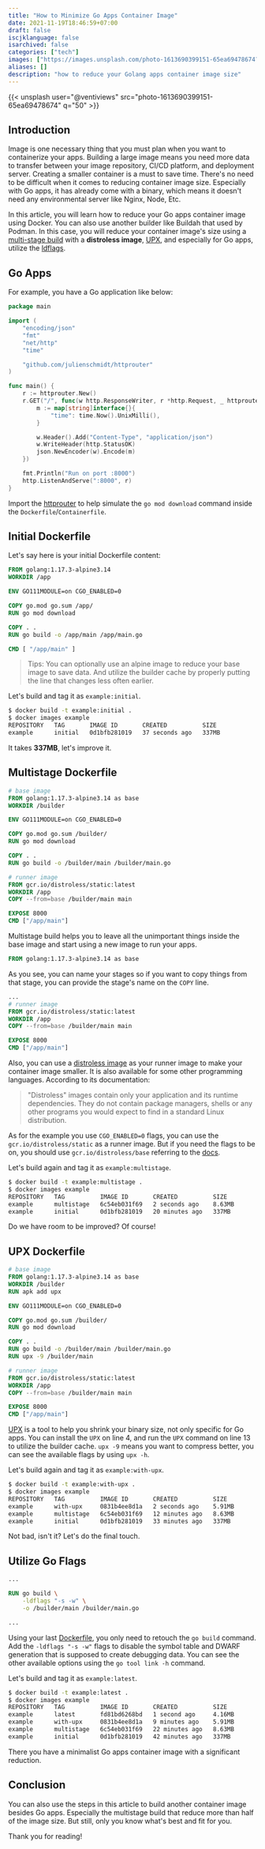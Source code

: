 ```yaml
---
title: "How to Minimize Go Apps Container Image"
date: 2021-11-19T18:46:59+07:00
draft: false
iscjklanguage: false
isarchived: false
categories: ["tech"]
images: ["https://images.unsplash.com/photo-1613690399151-65ea69478674?w=1920&q=50"]
aliases: []
description: "how to reduce your Golang apps container image size"
---
```


{{< unsplash user="@ventiviews" src="photo-1613690399151-65ea69478674" q="50" >}}

## Introduction

Image is one necessary thing that you must plan when you want to containerize your apps. Building a large image means you need more data to transfer between your image repository, CI/CD platform, and deployment server. Creating a smaller container is a must to save time. There's no need to be difficult when it comes to reducing container image size. Especially with Go apps, it has already come with a binary, which means it doesn't need any environmental server like Nginx, Node, Etc.

In this article, you will learn how to reduce your Go apps container image using Docker. You can also use another builder like Buildah that used by Podman. In this case, you will reduce your container image's size using a [multi-stage build](#multistage-dockerfile) with a **distroless image**, [UPX](#upx-dockerfile), and especially for Go apps, utilize the [ldflags](#utilize-go-flags).

## Go Apps

For example, you have a Go application like below:

```go
package main

import (
    "encoding/json"
    "fmt"
    "net/http"
    "time"

    "github.com/julienschmidt/httprouter"
)

func main() {
    r := httprouter.New()
    r.GET("/", func(w http.ResponseWriter, r *http.Request, _ httprouter.Params) {
        m := map[string]interface{}{
            "time": time.Now().UnixMilli(),
        }

        w.Header().Add("Content-Type", "application/json")
        w.WriteHeader(http.StatusOK)
        json.NewEncoder(w).Encode(m)
    })

    fmt.Println("Run on port :8000")
    http.ListenAndServe(":8000", r)
}
```

Import the [httprouter](github.com/julienschmidt/httprouter) to help simulate the `go mod download` command inside the `Dockerfile`/`Containerfile`.

## Initial Dockerfile

Let's say here is your initial Dockerfile content:

```Dockerfile
FROM golang:1.17.3-alpine3.14
WORKDIR /app

ENV GO111MODULE=on CGO_ENABLED=0

COPY go.mod go.sum /app/
RUN go mod download

COPY . .
RUN go build -o /app/main /app/main.go

CMD [ "/app/main" ]
```

> Tips: You can optionally use an alpine image to reduce your base image to save data. And utilize the builder cache by properly putting the line that changes less often earlier.

Let's build and tag it as `example:initial`.

```bash
$ docker build -t example:initial .
$ docker images example
REPOSITORY   TAG       IMAGE ID       CREATED          SIZE
example      initial   0d1bfb281019   37 seconds ago   337MB
```

It takes **337MB**, let's improve it.

## Multistage Dockerfile

```Dockerfile
# base image
FROM golang:1.17.3-alpine3.14 as base
WORKDIR /builder

ENV GO111MODULE=on CGO_ENABLED=0

COPY go.mod go.sum /builder/
RUN go mod download

COPY . .
RUN go build -o /builder/main /builder/main.go

# runner image
FROM gcr.io/distroless/static:latest
WORKDIR /app
COPY --from=base /builder/main main

EXPOSE 8000
CMD ["/app/main"]
```

Multistage build helps you to leave all the unimportant things inside the base image and start using a new image to run your apps.

```Dockerfile {linenostart=2}
FROM golang:1.17.3-alpine3.14 as base
```

As you see, you can name your stages so if you want to copy things from that stage, you can provide the stage's name on the `COPY` line.

```Dockerfile {linenostart=12}
...
# runner image
FROM gcr.io/distroless/static:latest
WORKDIR /app
COPY --from=base /builder/main main

EXPOSE 8000
CMD ["/app/main"]
```

Also, you can use a [distroless image](https://github.com/GoogleContainerTools/distroless/) as your runner image to make your container image smaller. It is also available for some other programming languages. According to its documentation:

> "Distroless" images contain only your application and its runtime dependencies. They do not contain package managers, shells or any other programs you would expect to find in a standard Linux distribution.

As for the example you use `CGO_ENABLED=0` flags, you can use the `gcr.io/distroless/static` as a runner image. But if you need the flags to be on, you should use `gcr.io/distroless/base` referring to the [docs](https://github.com/GoogleContainerTools/distroless/blob/main/base/README.md#image-contents).

Let's build again and tag it as `example:multistage`.

```bash
$ docker build -t example:multistage .
$ docker images example
REPOSITORY   TAG          IMAGE ID       CREATED          SIZE
example      multistage   6c54eb031f69   2 seconds ago    8.63MB
example      initial      0d1bfb281019   20 minutes ago   337MB
```

Do we have room to be improved? Of course!

## UPX Dockerfile

```Dockerfile {hl_lines=[4, 13]}
# base image
FROM golang:1.17.3-alpine3.14 as base
WORKDIR /builder
RUN apk add upx

ENV GO111MODULE=on CGO_ENABLED=0

COPY go.mod go.sum /builder/
RUN go mod download

COPY . .
RUN go build -o /builder/main /builder/main.go
RUN upx -9 /builder/main

# runner image
FROM gcr.io/distroless/static:latest
WORKDIR /app
COPY --from=base /builder/main main

EXPOSE 8000
CMD ["/app/main"]
```

[UPX](https://upx.github.io/) is a tool to help you shrink your binary size, not only specific for Go apps. You can install the `UPX` on line 4, and run the `UPX` command on line 13 to utilize the builder cache. `upx -9` means you want to compress better, you can see the available flags by using `upx -h`.

Let's build again and tag it as `example:with-upx`.

```bash
$ docker build -t example:with-upx .
$ docker images example
REPOSITORY   TAG          IMAGE ID       CREATED          SIZE
example      with-upx     0831b4ee8d1a   2 seconds ago    5.91MB
example      multistage   6c54eb031f69   12 minutes ago   8.63MB
example      initial      0d1bfb281019   33 minutes ago   337MB
```

Not bad, isn't it? Let's do the final touch.

## Utilize Go Flags

```Dockerfile {linenostart=10}
...

RUN go build \
    -ldflags "-s -w" \
    -o /builder/main /builder/main.go

...
```

Using your last [Dockerfile](#upx-dockerfile), you only need to retouch the `go build` command. Add the `-ldflags "-s -w"` flags to disable the symbol table and DWARF generation that is supposed to create debugging data. You can see the other available options using the `go tool link -h` command.

Let's build and tag it as `example:latest`.

```bash
$ docker build -t example:latest .
$ docker images example
REPOSITORY   TAG          IMAGE ID       CREATED          SIZE
example      latest       fd81bd6268bd   1 second ago     4.16MB
example      with-upx     0831b4ee8d1a   9 minutes ago    5.91MB
example      multistage   6c54eb031f69   22 minutes ago   8.63MB
example      initial      0d1bfb281019   42 minutes ago   337MB
```

There you have a minimalist Go apps container image with a significant reduction.

## Conclusion

You can also use the steps in this article to build another container image besides Go apps. Especially the multistage build that reduce more than half of the image size. But still, only you know what's best and fit for you.

Thank you for reading!
